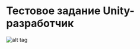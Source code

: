 # Тестовое задание Unity-разработчик
![alt tag](https://github.com/CatCode91/SeaBubbleGame/screen.jpg)​


